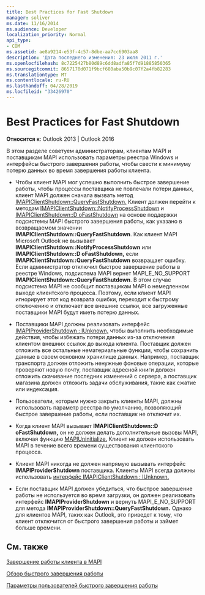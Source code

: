 ```yaml
---
title: Best Practices for Fast Shutdown
manager: soliver
ms.date: 11/16/2014
ms.audience: Developer
localization_priority: Normal
api_type:
- COM
ms.assetid: ae8a9214-e53f-4c57-8dbe-aa7cc6903aa8
description: 'Дата последнего изменения: 23 июля 2011 г.'
ms.openlocfilehash: 8c7225427b80d89c6dd8adfa85f7d91885850365
ms.sourcegitcommit: 8657170d071f9bcf680aba50b9c07f2a4fb82283
ms.translationtype: MT
ms.contentlocale: ru-RU
ms.lasthandoff: 04/28/2019
ms.locfileid: "33426970"
---
```

# <a name="best-practices-for-fast-shutdown"></a>Best Practices for Fast Shutdown

  
  
**Относится к**: Outlook 2013 | Outlook 2016 
  
В этом разделе советуем администраторам, клиентам MAPI и поставщикам MAPI использовать параметры реестра Windows и интерфейсы быстрого завершения работы, чтобы свести к минимуму потерю данных во время завершения работы клиента.
  
- Чтобы клиент MAPI мог успешно выполнить быстрое завершение работы, чтобы процессы поставщика не повлечали потери данных, клиент MAPI должен сначала вызвать метод [IMAPIClientShutdown::QueryFastShutdown.](imapiclientshutdown-queryfastshutdown.md) Клиент должен перейти к методам [IMAPIClientShutdown::NotifyProcessShutdown](imapiclientshutdown-notifyprocessshutdown.md) и [IMAPIClientShutdown::D oFastShutdown](imapiclientshutdown-dofastshutdown.md) на основе поддержки подсистемы MAPI быстрого завершения работы, как указано в возвращаемом значении **IMAPIClientShutdown::QueryFastShutdown**. Как клиент MAPI Microsoft Outlook не вызывает **IMAPIClientShutdown::NotifyProcessShutdown** или **IMAPIClientShutdown::D oFastShutdown,** если **IMAPIClientShutdown::QueryFastShutdown** возвращает ошибку. Если администратор отключил быстрое завершение работы в реестре Windows, подсистема MAPI вернет MAPI_E_NO_SUPPORT **IMAPIClientShutdown::QueryFastShutdown**. В этом случае подсистема MAPI не сообщит поставщикам MAPI о немедленном выходе клиентского процесса. Поэтому, если клиент MAPI игнорирует этот код возврата ошибки, переходит к быстрому отключению и отключает все внешние ссылки, все загруженные поставщики MAPI будут иметь потерю данных. 
    
- Поставщики MAPI должны реализовать интерфейс [IMAPIProviderShutdown : IUnknown,](imapiprovidershutdowniunknown.md) чтобы выполнить необходимые действия, чтобы избежать потери данных из-за отключения клиентом внешних ссылок до выхода клиента. Поставщик должен отложить все остальные нематериальные функции, чтобы сохранить данные в своем основном хранилище данных. Например, поставщик транспорта должен отложить ненужные фоновые операции, которые проверяют новую почту, поставщик адресной книги должен отложить скачивание последних изменений с сервера, а поставщик магазина должен отложить задачи обслуживания, такие как сжатие или индексация. 
    
- Пользователи, которым нужно закрыть клиенты MAPI, должны использовать параметр реестра по умолчанию, позволяющий быстрое завершение работы, если поставщик не отключит их.
    
- Когда клиент MAPI вызывает **IMAPIClientShutdown::D oFastShutdown,** он не должен делать дополнительные вызовы MAPI, включая функцию [MAPIUninitialize.](mapiuninitialize.md) Клиент не должен использовать MAPI в течение всего времени существования клиентского процесса. 
    
- Клиент MAPI никогда не должен напрямую вызывать интерфейс **IMAPIProviderShutdown** поставщика. Клиенты MAPI всегда должны использовать [интерфейс IMAPIClientShutdown : IUnknown.](imapiclientshutdowniunknown.md) 
    
- Если поставщик MAPI должен убедиться, что быстрое завершение работы не используется во время загрузки, он должен реализовать интерфейс **IMAPIProviderShutdown** и вернуть MAPI_E_NO_SUPPORT для метода **IMAPIProviderShutdown::QueryFastShutdown.** Однако для клиентов MAPI, таких как Outlook, это приведет к тому, что клиент отключится от быстрого завершения работы и займет больше времени. 
    
## <a name="see-also"></a>См. также



[Завершение работы клиента в MAPI](client-shutdown-in-mapi.md)
  
[Обзор быстрого завершения работы](fast-shutdown-overview.md)
  
[Параметры пользователей быстрого завершения работы](fast-shutdown-user-options.md)

